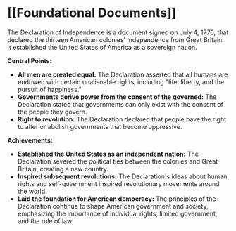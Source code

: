 # [[Foundational Documents]]


The Declaration of Independence is a document signed on July 4, 1776, that declared the thirteen American colonies' independence from Great Britain. It established the United States of America as a sovereign nation.

**Central Points:**

* **All men are created equal:** The Declaration asserted that all humans are endowed with certain unalienable rights, including "life, liberty, and the pursuit of happiness."
* **Governments derive power from the consent of the governed:** The Declaration stated that governments can only exist with the consent of the people they govern.
* **Right to revolution:** The Declaration declared that people have the right to alter or abolish governments that become oppressive.

**Achievements:**

* **Established the United States as an independent nation:** The Declaration severed the political ties between the colonies and Great Britain, creating a new country.
* **Inspired subsequent revolutions:** The Declaration's ideas about human rights and self-government inspired revolutionary movements around the world.
* **Laid the foundation for American democracy:** The principles of the Declaration continue to shape American government and society, emphasizing the importance of individual rights, limited government, and the rule of law.